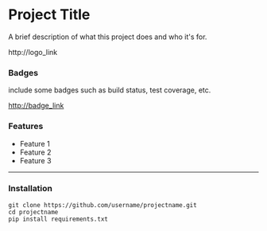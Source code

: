 # Project Title

A brief description of what this project does and who it's for.

http://logo_link

### Badges

include some badges such as build status, test coverage, etc.

<http://badge_link>

### Features
- Feature 1
- Feature 2
- Feature 3
---
### Installation

    git clone https://github.com/username/projectname.git
    cd projectname
    pip install requirements.txt
